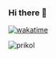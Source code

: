 ### Hi there 👋
[![wakatime](https://wakatime.com/badge/user/0d7c85ba-d0d6-4cf1-aff3-68cd248d34fc.svg)](https://wakatime.com/@0d7c85ba-d0d6-4cf1-aff3-68cd248d34fc)

![prikol](https://cdn.discordapp.com/attachments/888097759800999946/1077257404523221012/prikol.gif)


<!--
**tehrelt/tehrelt** is a ✨ _special_ ✨ repository because its `README.md` (this file) appears on your GitHub profile.

Here are some ideas to get you started:

- 🔭 I’m currently working on ...
- 🌱 I’m currently learning ...
- 👯 I’m looking to collaborate on ...
- 🤔 I’m looking for help with ...
- 💬 Ask me about ...
- 📫 How to reach me: ...
- 😄 Pronouns: ...
- ⚡ Fun fact: ...
-->
